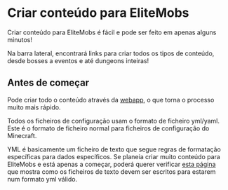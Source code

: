 # Criar conteúdo para EliteMobs

Criar conteúdo para EliteMobs é fácil e pode ser feito em apenas alguns minutos!

Na barra lateral, encontrará links para criar todos os tipos de conteúdo, desde bosses a eventos e até dungeons inteiras!

## Antes de começar

Pode criar todo o conteúdo através da [webapp](https://magmaguy.com/webapp/webapp.html), o que torna o processo muito mais rápido.

Todos os ficheiros de configuração usam o formato de ficheiro yml/yaml. Este é o formato de ficheiro normal para ficheiros de configuração do Minecraft.

YML é basicamente um ficheiro de texto que segue regras de formatação específicas para dados específicos. Se planeia criar muito conteúdo para EliteMobs e está apenas a começar, poderá querer verificar [esta página]($langage$/global/configuration_file_guide.md) que mostra como os ficheiros de texto devem ser escritos para estarem num formato yml válido.
